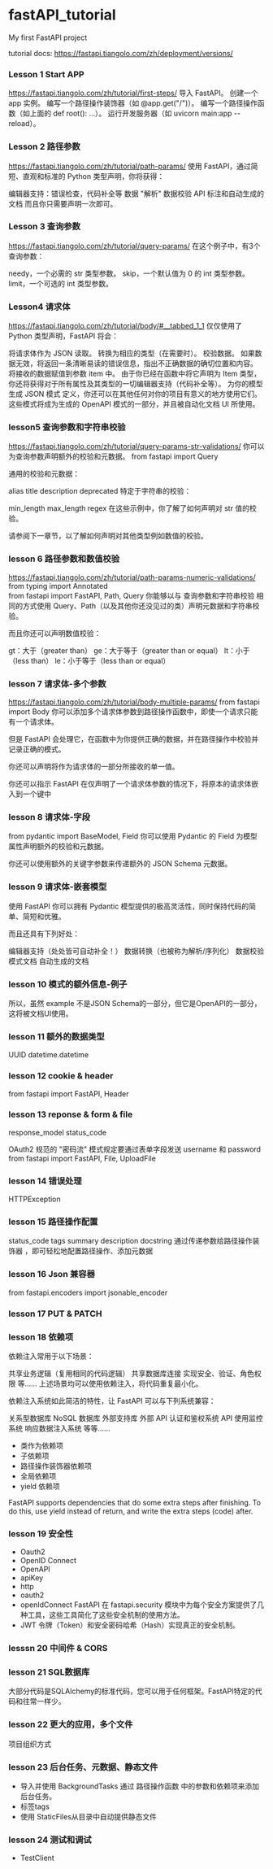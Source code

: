 # fastAPI_tutorial
My first FastAPI project

tutorial docs: https://fastapi.tiangolo.com/zh/deployment/versions/

### Lesson 1 Start APP
https://fastapi.tiangolo.com/zh/tutorial/first-steps/
导入 FastAPI。
创建一个 app 实例。
编写一个路径操作装饰器（如 @app.get("/")）。
编写一个路径操作函数（如上面的 def root(): ...）。
运行开发服务器（如 uvicorn main:app --reload）。

### Lesson 2 路径参数
https://fastapi.tiangolo.com/zh/tutorial/path-params/
使用 FastAPI，通过简短、直观和标准的 Python 类型声明，你将获得：

编辑器支持：错误检查，代码补全等
数据 "解析"
数据校验
API 标注和自动生成的文档
而且你只需要声明一次即可。

### Lesson 3 查询参数
https://fastapi.tiangolo.com/zh/tutorial/query-params/
在这个例子中，有3个查询参数：

needy，一个必需的 str 类型参数。
skip，一个默认值为 0 的 int 类型参数。
limit，一个可选的 int 类型参数。

### Lesson4 请求体
https://fastapi.tiangolo.com/zh/tutorial/body/#__tabbed_1_1
仅仅使用了 Python 类型声明，FastAPI 将会：

将请求体作为 JSON 读取。
转换为相应的类型（在需要时）。
校验数据。
如果数据无效，将返回一条清晰易读的错误信息，指出不正确数据的确切位置和内容。
将接收的数据赋值到参数 item 中。
由于你已经在函数中将它声明为 Item 类型，你还将获得对于所有属性及其类型的一切编辑器支持（代码补全等）。
为你的模型生成 JSON 模式 定义，你还可以在其他任何对你的项目有意义的地方使用它们。
这些模式将成为生成的 OpenAPI 模式的一部分，并且被自动化文档 UI 所使用。

### lesson5  查询参数和字符串校验
https://fastapi.tiangolo.com/zh/tutorial/query-params-str-validations/
你可以为查询参数声明额外的校验和元数据。
from fastapi import  Query

通用的校验和元数据：

alias
title
description
deprecated
特定于字符串的校验：

min_length
max_length
regex
在这些示例中，你了解了如何声明对 str 值的校验。

请参阅下一章节，以了解如何声明对其他类型例如数值的校验。

### lesson 6 路径参数和数值校验
https://fastapi.tiangolo.com/zh/tutorial/path-params-numeric-validations/
from typing import Annotated    
from fastapi import FastAPI, Path, Query
你能够以与 查询参数和字符串校验 相同的方式使用 Query、Path（以及其他你还没见过的类）声明元数据和字符串校验。

而且你还可以声明数值校验：

gt：大于（greater than）
ge：大于等于（greater than or equal）
lt：小于（less than）
le：小于等于（less than or equal）

### lesson 7 请求体-多个参数
https://fastapi.tiangolo.com/zh/tutorial/body-multiple-params/
from fastapi import Body
你可以添加多个请求体参数到路径操作函数中，即使一个请求只能有一个请求体。

但是 FastAPI 会处理它，在函数中为你提供正确的数据，并在路径操作中校验并记录正确的模式。

你还可以声明将作为请求体的一部分所接收的单一值。

你还可以指示 FastAPI 在仅声明了一个请求体参数的情况下，将原本的请求体嵌入到一个键中

### lesson 8 请求体-字段
from pydantic import BaseModel, Field
你可以使用 Pydantic 的 Field 为模型属性声明额外的校验和元数据。

你还可以使用额外的关键字参数来传递额外的 JSON Schema 元数据。

### lesson 9 请求体-嵌套模型
使用 FastAPI 你可以拥有 Pydantic 模型提供的极高灵活性，同时保持代码的简单、简短和优雅。

而且还具有下列好处：

编辑器支持（处处皆可自动补全！）
数据转换（也被称为解析/序列化）
数据校验
模式文档
自动生成的文档

### lesson 10 模式的额外信息-例子
所以，虽然 example 不是JSON Schema的一部分，但它是OpenAPI的一部分，这将被文档UI使用。

### lesson 11 额外的数据类型
UUID datetime.datetime

### lesson 12 cookie & header
from fastapi import FastAPI, Header

### lesson 13 reponse & form & file
response_model
status_code

OAuth2 规范的 "密码流" 模式规定要通过表单字段发送 username 和 password
from fastapi import FastAPI, File, UploadFile

### lesson 14 错误处理
HTTPException

### lesson 15 路径操作配置
status_code tags summary description docstring
通过传递参数给路径操作装饰器 ，即可轻松地配置路径操作、添加元数据

### lesson 16 Json 兼容器
from fastapi.encoders import jsonable_encoder

### lesson 17 PUT & PATCH

### lesson 18 依赖项
依赖注入常用于以下场景：

共享业务逻辑（复用相同的代码逻辑）
共享数据库连接
实现安全、验证、角色权限
等……
上述场景均可以使用依赖注入，将代码重复最小化。

依赖注入系统如此简洁的特性，让 FastAPI 可以与下列系统兼容：

关系型数据库
NoSQL 数据库
外部支持库
外部 API
认证和鉴权系统
API 使用监控系统
响应数据注入系统
等等……

- 类作为依赖项
- 子依赖项
- 路径操作装饰器依赖项
- 全局依赖项
- yield 依赖项

FastAPI supports dependencies that do some extra steps after finishing.
To do this, use yield instead of return, and write the extra steps (code) after.

### lesson 19 安全性
- Oauth2
- OpenID Connect
- OpenAPI 
 - apiKey
 - http
 - oauth2
 - openIdConnect
FastAPI 在 fastapi.security 模块中为每个安全方案提供了几种工具，这些工具简化了这些安全机制的使用方法。
 -  JWT 令牌（Token）和安全密码哈希（Hash）实现真正的安全机制。

### lesssn 20 中间件 & CORS

### lesson 21 SQL数据库
大部分代码是SQLAlchemy的标准代码，您可以用于任何框架。FastAPI特定的代码和往常一样少。

### lesson 22 更大的应用，多个文件
项目组织方式 

### lesson 23 后台任务、元数据、静态文件
- 导入并使用 BackgroundTasks 通过 路径操作函数 中的参数和依赖项来添加后台任务。
- 标签tags
- 使用 StaticFiles从目录中自动提供静态文件

### lesson 24 测试和调试
- TestClient

